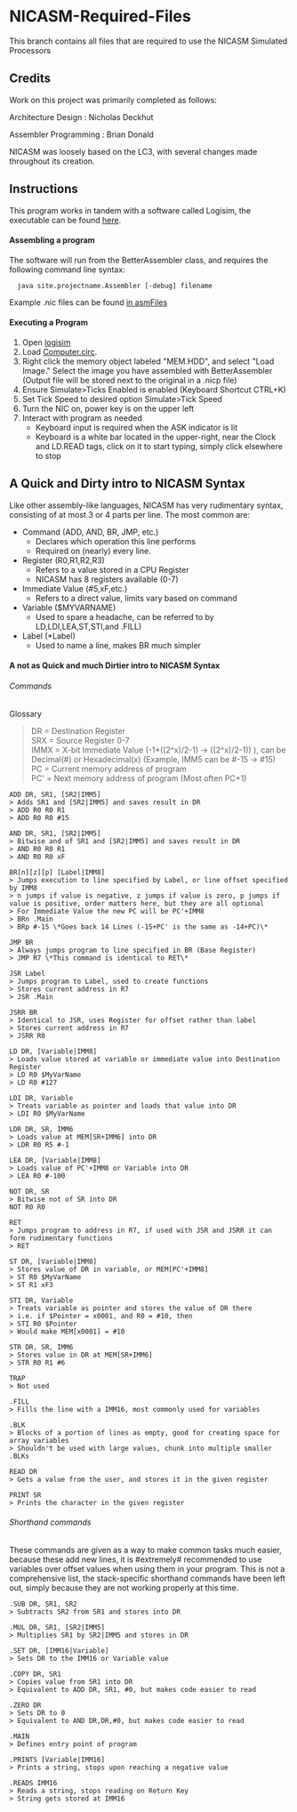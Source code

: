# NICASM-Required-Files
This branch contains all files that are required to use the NICASM Simulated Processors

## Credits
Work on this project was primarily completed as follows:

Architecture Design : Nicholas Deckhut

Assembler Programming : Brian Donald

NICASM was loosely based on the LC3, with several changes made throughout its creation.

## Instructions
This program works in tandem with a software called Logisim, the executable can be found [here](logisim/logisim.exe).

#### Assembling a program
The software will run from the BetterAssembler class, and requires the following command line syntax:
```
  java site.projectname.Assembler [-debug] filename
```
Example .nic files can be found [in asmFiles](asmFiles)

#### Executing a Program
1. Open [logisim](logisim/logisim.exe)
2. Load [Computer.circ](logisim/Computer.circ).
3. Right click the memory object labeled "MEM.HDD", and select "Load Image." Select the image you have assembled with BetterAssembler (Output file will be stored next to the original in a .nicp file)
4. Ensure Simulate>Ticks Enabled is enabled (Keyboard Shortcut CTRL+K)
5. Set Tick Speed to desired option Simulate>Tick Speed
6. Turn the NIC on, power key is on the upper left
7. Interact with program as needed
   - Keyboard input is required when the ASK indicator is lit
   - Keyboard is a white bar located in the upper-right, near the Clock and LD.READ tags, click on it to start typing, simply click elsewhere to stop

## A Quick and Dirty intro to NICASM Syntax
Like other assembly-like languages, NICASM has very rudimentary syntax, consisting of at most 3 or 4 parts per line. The most common are:
- Command (ADD, AND, BR, JMP, etc.)
  - Declares which operation this line performs
  - Required on (nearly) every line.
- Register (R0,R1,R2,R3)
  - Refers to a value stored in a CPU Register
  - NICASM has 8 registers available (0-7)
- Immediate Value (#5,xF,etc.)
  - Refers to a direct value, limits vary based on command
- Variable ($MYVARNAME)
  - Used to spare a headache, can be referred to by LD,LDI,LEA,ST,STI,and .FILL)
- Label (\*Label)
  - Used to name a line, makes BR much simpler


#### A not as Quick and much Dirtier intro to NICASM Syntax
###### Commands
Glossary
> DR   = Destination Register  
> SRX  = Source Register 0-7  
> IMMX = X-bit Immediate Value (-1\*((2^x)/2-1) -> ((2^x)/2-1)) ), can be Decimal(#) or Hexadecimal(x) (Example, IMM5 can be \#-15 -> \#15)  
> PC   = Current memory address of program    
> PC'  = Next memory address of program (Most often PC+1)  
```
ADD DR, SR1, [SR2|IMM5]
> Adds SR1 and [SR2|IMM5] and saves result in DR
> ADD R0 R0 R1
> ADD R0 R0 #15

AND DR, SR1, [SR2|IMM5]
> Bitwise and of SR1 and [SR2|IMM5] and saves result in DR
> AND R0 R0 R1
> AND R0 R0 xF

BR[n][z][p] [Label|IMM8]
> Jumps execution to line specified by Label, or line offset specified by IMM8
> n jumps if value is negative, z jumps if value is zero, p jumps if value is positive, order matters here, but they are all optional
> For Immediate Value the new PC will be PC'+IMM8
> BRn .Main
> BRp #-15 \*Goes back 14 Lines (-15+PC' is the same as -14+PC)\*

JMP BR
> Always jumps program to line specified in BR (Base Register)
> JMP R7 \*This command is identical to RET\*

JSR Label
> Jumps program to Label, used to create functions
> Stores current address in R7
> JSR .Main

JSRR BR
> Identical to JSR, uses Register for offset rather than label
> Stores current address in R7
> JSRR R0

LD DR, [Variable|IMM8]
> Loads value stored at variable or immediate value into Destination Register
> LD R0 $MyVarName
> LD R0 #127

LDI DR, Variable
> Treats variable as pointer and loads that value into DR
> LDI R0 $MyVarName

LDR DR, SR, IMM6
> Loads value at MEM[SR+IMM6] into DR
> LDR R0 R5 #-1

LEA DR, [Variable|IMM8]
> Loads value of PC'+IMM8 or Variable into DR
> LEA R0 #-100

NOT DR, SR
> Bitwise not of SR into DR
NOT R0 R0

RET
> Jumps program to address in R7, if used with JSR and JSRR it can form rudimentary functions
> RET

ST DR, [Variable|IMM8]
> Stores value of DR in variable, or MEM[PC'+IMM8]
> ST R0 $MyVarName
> ST R1 xF3

STI DR, Variable
> Treats variable as pointer and stores the value of DR there
> i.e. if $Pointer = x0001, and R0 = #10, then
> STI R0 $Pointer
> Would make MEM[x0001] = #10

STR DR, SR, IMM6
> Stores value in DR at MEM[SR+IMM6]
> STR R0 R1 #6

TRAP
> Not used

.FILL
> Fills the line with a IMM16, most commonly used for variables

.BLK
> Blocks of a portion of lines as empty, good for creating space for array variables
> Shouldn't be used with large values, chunk into multiple smaller .BLKs

READ DR
> Gets a value from the user, and stores it in the given register

PRINT SR
> Prints the character in the given register
```
###### Shorthand commands

These commands are given as a way to make common tasks much easier, because these add new lines, it is #extremely# recommended to use variables over offset values when using them in your program.
This is not a comprehensive list, the stack-specific shorthand commands have been left out, simply because they are not working properly at this time.
```
.SUB DR, SR1, SR2
> Subtracts SR2 from SR1 and stores into DR

.MUL DR, SR1, [SR2|IMM5]
> Multiplies SR1 by SR2|IMM5 and stores in DR

.SET DR, [IMM16|Variable]
> Sets DR to the IMM16 or Variable value

.COPY DR, SR1
> Copies value from SR1 into DR
> Equivalent to ADD DR, SR1, #0, but makes code easier to read

.ZERO DR
> Sets DR to 0
> Equivalent to AND DR,DR,#0, but makes code easier to read

.MAIN
> Defines entry point of program

.PRINTS [Variable|IMM16]
> Prints a string, stops upon reaching a negative value

.READS IMM16
> Reads a string, stops reading on Return Key
> String gets stored at IMM16
```
